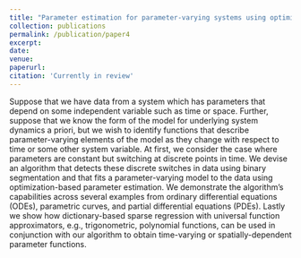 ```yaml
---
title: "Parameter estimation for parameter-varying systems using optimization and sparse regression."
collection: publications
permalink: /publication/paper4
excerpt: 
date: 
venue:
paperurl: 
citation: 'Currently in review'
---
```


Suppose that we have data from a system which has parameters that depend on some independent
variable such as time or space. Further, suppose that we know the form of the model for underlying
system dynamics a priori, but we wish to identify functions that describe parameter-varying elements
of the model as they change with respect to time or some other system variable. At first, we consider
the case where parameters are constant but switching at discrete points in time. We devise an algorithm
that detects these discrete switches in data using binary segmentation and that fits a parameter-varying
model to the data using optimization-based parameter estimation. We demonstrate the algorithm’s
capabilities across several examples from ordinary differential equations (ODEs), parametric curves,
and partial differential equations (PDEs). Lastly we show how dictionary-based sparse regression
with universal function approximators, e.g., trigonometric, polynomial functions, can be used in
conjunction with our algorithm to obtain time-varying or spatially-dependent parameter functions.
